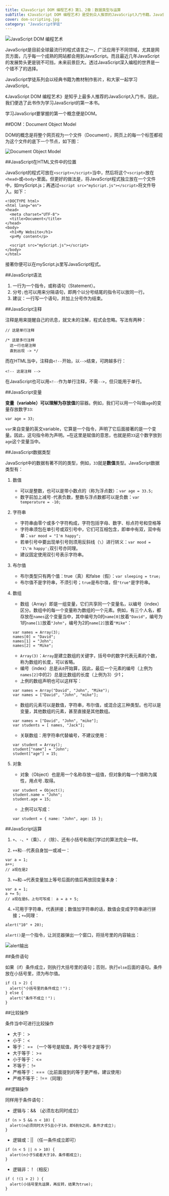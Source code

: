 ```yaml
---
title: 《JavaScript DOM 编程艺术》第1、2章：数据类型与运算
subTitle: 《JavaScript DOM 编程艺术》是受到众人推崇的JavaScript入门书籍。JavaScript学徒系列将以此书为教材来制作JavaScript学习影片。
cover: dom-scripting.jpg
category: "JavaScript学徒"
---
```


![JavaScript DOM 编程艺术](dom-scripting.jpg)

JavaScript是目前全球最流行的程式语言之一，广泛应用于不同领域，尤其是网页方面，几乎每一个成熟的网站都会用到JavaScript。而且最近几年JavaScript的发展势头更是锐不可挡，未来前景巨大。透过JavaScript深入编程的世界是一个错不了的选择。

JavaScript学徒系列会以经典书籍为教材制作影片，和大家一起学习JavaScript。

《JavaScript DOM 编程艺术》是知乎上最多人推荐的JavaScript入门书，因此，我们便选了此书作为学习JavaScript的第一本书。

学习JavaScript要掌握的第一个概念便是DOM。

##DOM：Document Object Model

DOM的概念是将整个网页视为一个文件（Document），网页上的每一个标签都视为这个文件的底下一个节点，如下图：

![Document Object Model](dom.jpg)

##JavaScript在HTML文件中的位置

JavaScript的程式可放在`<script></script>`当中，然后将这个`<script>`放在`<head>`或`<body>`里面。但更好的做法是，将JavaScript程式独立放在一个文件中，如myScript.js；再透过`<script src="myScript.js"></script>`将文件导入。如下：

```
<!DOCTYPE html>
<html lang="en">
<head>
  <meta charset="UTF-8">
  <title>Document</title>
</head>
<body>
  <h1>My Website</h1>
  <p>My content</p>

  <script src="myScript.js"></script>
</body>
</html>
``` 

接著你便可以在myScript.js里写JavaScript程式。

##JavaScript语法

1. 一行为一个指令，或称语句（Statement）。
2. 分号`;`也可以用来分隔语句，即两个以分号结尾的指令可以放同一行。
3. 建议：一行写一个语句，并加上分号作为结束。

##JavaScript注释

注释是用来提醒自己的讯息，就文未的注解，程式会忽略。写法有两种：

```
// 这是单行注释

/* 这是多行注释
  这一行也是注释
  直到出现 -> */
```

而在HTML当中，注释由`<!--`开始，以`-->`结束，可跨越多行：

```
<!-- 这是注释 -->
```

在JavaScript也可以用`<!--`作为单行注释，不需`-->`，但只能用于单行。

##JavaScript变量

**变量（variable）**可以理解为存放**值**的容器。例如，我们可以用一个叫做`age`的变量存放数字`33`:

```
var age = 33;
```

`var`来自变量的英文variable，它算是一个指令，声明了它后面接著的是一个变量。因此，这句指令称为声明。`=`在这里是赋值的意思，也就是把`33`这个数字放到`age`这个变量当中。

##JavaScript数据类型

JavaScript中的数据有著不同的类型，例如，`33`就是**数值**类型。JavaScript数据类型有：

1. 数值
   * 可以是整数，也可以是带小数点的（称为浮点数）：`var age = 33.5;`
   * 数字前加上减号`-`代表负数，整数与浮点数都可以是负数：`var temperature = -10;`

2. 字符串
   * 字符串由零个或多个字符构成，字符包括字母、数字、标点符号和空格等
   * 字符串须包在单引号或双引号中，它们可互相包含，即单中有双，双中有单：`var mood = "I'm happy";`
   * 若单引号中要出现单引号则须用反斜线（`\`）进行转义：`var mood = 'I\'m happy';`双引号亦同理。
   * 建议固定使用双引号表示字符串。

3. 布尔值
   * 布尔类型只有两个值：true（真）和false（假）：`var sleeping = true;`
   * 布尔值不是字符串，不须引号；`true`是布尔值，但`"true"`是字符串。

4. 数组
   * 数组（Array）即是一组变量，它们共享同一个变量名，以编号（index）区分。数组中的每一个变量称为数组的一个元素。例如，有三个人名，都存放在`names`这个变量当中，其中编号为0的`name[0]`放着`"David"`，编号为1的`name[1]`放着`"John"`，编号为2的`name[2]`放着`"Mike"`：
   ```
   var names = Array(3);
   names[0] = "David";
   names[1] = "John";
   names[2] = "Mike";
   ```
   * `Array(3)`：`Array`是建立数组的关键字，括号中的数字代表元素的个数，称为数组的长度，可以省略。
   * 编号（index）总是从`0`开始算，因此，最后一个元素的编号（上例为`names[2]`中的2）总是比数组的长度（上例为3）少1；
   * 上例的数组声明也可以这样写：
   
   ```
   var names = Array("David", "John", "Mike");
   var names = ["David", "John", "mike"];
   ```
   
   * 数组的元素可以是数值，字符串，布尔值，或混合这三种类型。也可以是变量，其他数组的元素，甚至直接是其他数组。
   ```
   var names = ["David", "John", "mike"];
   var students = [ names, "Jack"];
   ```
   * 关联数组：用字符串代替编号，不建议使用：
   ```
   var student = Array();
   student["name"] = "John";
   student["age"] = 15;
   ```

5. 对象
   * 对象（Object）也是用一个名称存放一组值，但对象的每一个值称为属性，用点号`.`取得。
   
   ```
   var student = Object();
   student.name = "John";
   student.age = 15;
   ```

   * 上例可以写成：
   
   ```
   var student = { name: "John", age: 15 };
   ```

##JavaScript运算

1. `+`、`-`、`*`（乘）、`/`（除）、还有小括号和我们学过的算法完全一样。

2. `++`和`--`代表自身加一或减一：
  ```
  var a = 1;
  a++;
  // a现在是2
  ```

3. `+=`和`-=`代表变量加上等号后面的值后再放回变量本身：
  ```
  var a = 1;
  a += 5;
  // a现在是6，上句可写成： a = a + 5;
  ```

4. `+`可用于字符串，代表拼接；数值加字符串的话，数值会变成字符串进行拼接；`+=`同理：
  ```
  alert("10" + 20);
  ```

  `alert()`是一个指令，让浏览器弹出一个窗口，将括号里的内容输出：

  ![alert输出](alert.jpg)

##条件语句

如果（if）条件成立，则执行大括号里的语句；否则，执行`else`后面的语句。条件放在小括号里，须为布尔值。

```
if (1 > 2) {
  alert("小括号里的条件成立！")；
} else {
  alert("条件不成立！")；
}
```

##比较操作

条件当中可进行比较操作
* 大于： >
* 小于： <
* 等于： == （一个等号是赋值，两个等号才是等于）
* 大于等于： >=
* 小于等于： <=
* 不等于： !=
* 严格等于： ===（比前面提到的等于更严格，建议使用）
* 严格不等于： !==（同理）

##逻辑操作

同样用于条件语句：

* 逻辑与：&& （必须左右同时成立）
```
if (n > 5 && n < 10) {
  alert(n必须同时大于5且小于10，即6到9之间，条件才成立);
}
```

* 逻辑或：|| （任一条件成立即可）
```
if (n < 5 || n > 10) {
  alert(n小于5或者大于10，条件都成立);
}
```

* 逻辑非： ! （相反）
```
if ( !(1 > 2) ) {
  alert(小括号里先运算，再反转，结果为true);
}
```